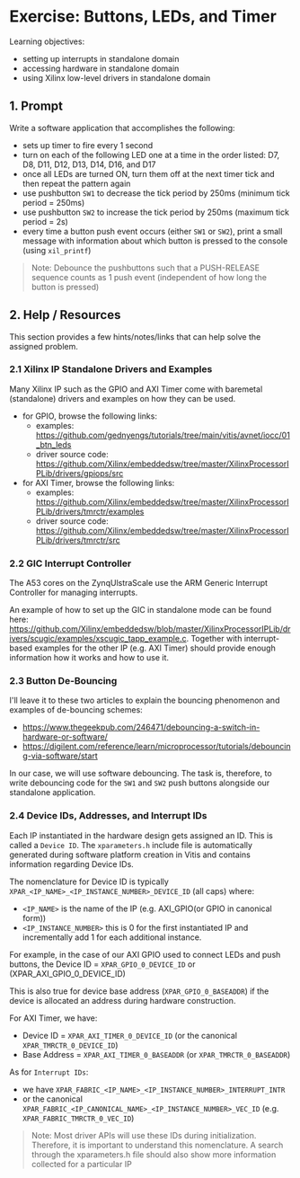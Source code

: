 # Exercise: Buttons, LEDs, and Timer

Learning objectives:
- setting up interrupts in standalone domain
- accessing hardware in standalone domain
- using Xilinx low-level drivers in standalone domain

## 1. Prompt

Write a software application that accomplishes the following:
- sets up timer to fire every 1 second
- turn on each of the following LED one at a time in the order listed: D7, D8, D11, D12, D13, D14, D16, and D17
- once all LEDs are turned ON, turn them off at the next timer tick and then repeat the pattern again
- use pushbutton `SW1` to decrease the tick period by 250ms (minimum tick period = 250ms)
- use pushbutton `SW2` to increase the tick period by 250ms (maximum tick period = 2s)
- every time a button push event occurs (either `SW1` or `SW2`), print a small message with information about which button is pressed to the console (using `xil_printf`)

> Note: Debounce the pushbuttons such that a PUSH-RELEASE sequence counts as 1 push event (independent of how long the button is pressed)


## 2. Help / Resources

This section provides a few hints/notes/links that can help solve the assigned problem.

### 2.1 Xilinx IP Standalone Drivers and Examples

Many Xilinx IP such as the GPIO and AXI Timer come with baremetal (standalone) drivers and examples on how they can be used.

- for GPIO, browse the following links:
    - examples: https://github.com/gednyengs/tutorials/tree/main/vitis/avnet/iocc/01_btn_leds
    - driver source code: https://github.com/Xilinx/embeddedsw/tree/master/XilinxProcessorIPLib/drivers/gpiops/src
- for AXI Timer, browse the following links:
    - examples: https://github.com/Xilinx/embeddedsw/tree/master/XilinxProcessorIPLib/drivers/tmrctr/examples
    - driver source code: https://github.com/Xilinx/embeddedsw/tree/master/XilinxProcessorIPLib/drivers/tmrctr/src

### 2.2 GIC Interrupt Controller

The A53 cores on the ZynqUlstraScale use the ARM Generic Interrupt Controller for managing interrupts.

An example of how to set up the GIC in standalone mode can be found here: https://github.com/Xilinx/embeddedsw/blob/master/XilinxProcessorIPLib/drivers/scugic/examples/xscugic_tapp_example.c. Together with interrupt-based examples for the other IP (e.g. AXI Timer) should provide enough information how it works and how to use it.

### 2.3 Button De-Bouncing

I'll leave it to these two articles to explain the bouncing phenomenon and examples of de-bouncing schemes:
- https://www.thegeekpub.com/246471/debouncing-a-switch-in-hardware-or-software/
- https://digilent.com/reference/learn/microprocessor/tutorials/debouncing-via-software/start

In our case, we will use software debouncing. The task is, therefore, to write debouncing code for the `SW1` and `SW2` push buttons alongside our standalone application.

### 2.4 Device IDs, Addresses, and Interrupt IDs

Each IP instantiated in the hardware design gets assigned an ID. This is called a `Device ID`.
The `xparameters.h` include file is automatically generated during software platform creation in Vitis and contains information regarding Device IDs.

The nomenclature for Device ID is typically `XPAR_<IP_NAME>_<IP_INSTANCE_NUMBER>_DEVICE_ID` (all caps) where:
- `<IP_NAME>` is the name of the IP (e.g. AXI_GPIO(or GPIO in canonical form))
- `<IP_INSTANCE_NUMBER>` this is 0 for the first instantiated IP and incrementally add 1 for each additional instance.

For example, in the case of our AXI GPIO used to connect LEDs and push buttons, the Device ID = `XPAR_GPIO_0_DEVICE_ID` or (XPAR_AXI_GPIO_0_DEVICE_ID)

This is also true for device base address (`XPAR_GPIO_0_BASEADDR`) if the device is allocated an address during hardware construction.

For AXI Timer, we have:
- Device ID = `XPAR_AXI_TIMER_0_DEVICE_ID` (or the canonical `XPAR_TMRCTR_0_DEVICE_ID`)
- Base Address = `XPAR_AXI_TIMER_0_BASEADDR` (or `XPAR_TMRCTR_0_BASEADDR`)

As for `Interrupt IDs`:
- we have `XPAR_FABRIC_<IP_NAME>_<IP_INSTANCE_NUMBER>_INTERRUPT_INTR`
- or the canonical `XPAR_FABRIC_<IP_CANONICAL_NAME>_<IP_INSTANCE_NUMBER>_VEC_ID` (e.g. `XPAR_FABRIC_TMRCTR_0_VEC_ID`)

> Note: Most driver APIs will use these IDs during initialization. Therefore, it is important to understand this nomenclature.
> A search through the xparameters.h file should also show more information collected for a particular IP
